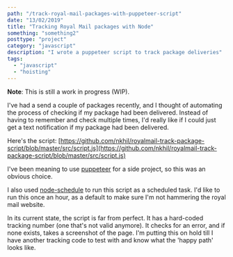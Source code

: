 ```yaml
---
path: "/track-royal-mail-packages-with-puppeteer-script"
date: "13/02/2019"
title: "Tracking Royal Mail packages with Node"
something: "something2"
posttype: "project"
category: "javascript"
description: "I wrote a puppeteer script to track package deliveries"
tags:
  - "javascript"
  - "hoisting"
---
```


**Note**: This is still a work in progress (WIP).

I've had a send a couple of packages recently, and I thought of automating the process of checking if my package had been delivered. Instead of having to remember and check multiple times, I'd really like if I could just get a text notification if my package had been delivered. 

Here's the script: [https://github.com/nkhil/royalmail-track-package-script/blob/master/src/script.js](https://github.com/nkhil/royalmail-track-package-script/blob/master/src/script.js)

I've been meaning to use [puppeteer](https://www.npmjs.com/package/puppeteer) for a side project, so this was an obvious choice. 

I also used [node-schedule](https://www.npmjs.com/package/node-schedule) to run this script as a scheduled task. I'd like to run this once an hour, as a default to make sure I'm not hammering the royal mail website. 

In its current state, the script is far from perfect. It has a hard-coded tracking number (one that's not valid anymore). It checks for an error, and if none exists, takes a screenshot of the page. I'm putting this on hold till I have another tracking code to test with and know what the 'happy path' looks like.

